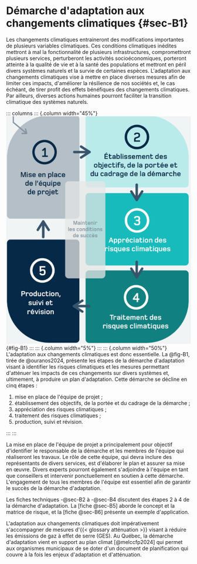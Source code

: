 # Démarche d'adaptation aux changements climatiques {#sec-B1}

Les changements climatiques entraineront des modifications importantes de plusieurs variables climatiques. Ces conditions climatiques inédites mettront à mal la fonctionnalité de plusieurs infrastructures, compromettront plusieurs services, perturberont les activités socioéconomiques, porteront atteinte à la qualité de vie et à la santé des populations et mettront en péril divers systèmes naturels et la survie de certaines espèces. L'adaptation aux changements climatiques vise à mettre en place diverses mesures afin de limiter ces impacts, d'améliorer la résilience de nos sociétés et, le cas échéant, de tirer profit des effets bénéfiques des changements climatiques. Par ailleurs, diverses actions humaines pourront faciliter la transition climatique des systèmes naturels.

::: columns
::: {.column width="45%"}
![Étapes d'une démarche d'adaptation aux changements climatiques (tirée de @ouranos2024).](./media/B1.png){#fig-B1}
:::
::: {.column width="5%"}
:::
::: {.column width="50%"}
L'adaptation aux changements climatiques est donc essentielle. La @fig-B1, tirée de @ouranos2024, présente les étapes de la démarche d'adaptation visant à identifier les risques climatiques et les mesures permettant d'atténuer les impacts de ces changements sur divers systèmes et, ultimement, à produire un plan d'adaptation. Cette démarche se décline en cinq étapes :

1. mise en place de l'équipe de projet ;
2. établissement des objectifs, de la portée et du cadrage de la démarche ;
3. appréciation des risques climatiques ;
4. traitement des risques climatiques ;
5. production, suivi et révision.

:::
:::

La mise en place de l'équipe de projet a principalement pour objectif d'identifier le responsable de la démarche et les membres de l'équipe qui réaliseront les travaux. Le rôle de cette équipe, qui devra inclure des représentants de divers services, est d'élaborer le plan et assurer sa mise en œuvre. Divers experts pourront également s'adjoindre à l'équipe en tant que conseillers et intervenir ponctuellement en soutien à cette démarche. L'engagement de tous les membres de l'équipe est essentiel afin de garantir le succès de la démarche d'adaptation.

Les fiches techniques -@sec-B2 à -@sec-B4 discutent des étapes 2 à 4 de la démarche d'adaptation. La [fiche @sec-B5] aborde le concept et la matrice de risque, et la [fiche @sec-B6] présente un exemple d'application.

L'adaptation aux changements climatiques doit impérativement s'accompagner de mesures d'{{< glossary atténuation >}} visant à réduire les émissions de gaz à effet de serre (GES). Au Québec, la démarche d'adaptation vient en support au plan climat [@melccfp2024] qui permet aux organismes municipaux de se doter d'un document de planification qui couvre à la fois les enjeux d'adaptation et d'atténuation.

